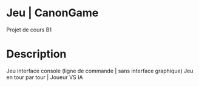 # Jeu | CanonGame

Projet de cours B1

# Description

Jeu interface console (ligne de commande | sans interface graphique)
Jeu en tour par tour | Joueur VS IA
